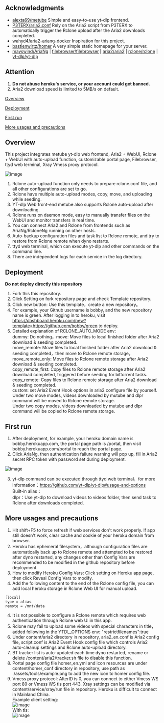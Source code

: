 ## Acknowledgments
- [alexta69/metube](https://github.com/alexta69/metube)  Simple and easy-to-use yt-dlp frontend.
- [P3TERX/aria2.conf](https://github.com/P3TERX/aria2.conf)  Rely on the Aria2 script from P3TERX to automatically trigger the Rclone upload after the Aria2 downloads completed.
- [wahyd4/aria2-ariang-docker](https://github.com/wahyd4/aria2-ariang-docker)  Inspiration for this project.
- [bastienwirtz/homer](https://github.com/bastienwirtz/homer)  A very simple static homepage for your server.
- [mayswind/AriaNg](https://github.com/mayswind/AriaNg) | [filebrowser/filebrowser](https://github.com/filebrowser/filebrowser) | [aria2/aria2](https://github.com/aria2/aria2) | [rclone/rclone](https://github.com/rclone/rclone) | [yt-dlp/yt-dlp](https://github.com/yt-dlp/yt-dlp)
## Attention
 1. **Do not abuse heroku's service, or your account could get banned.**
 2. Aria2 download speed is limited to 5MB/s on default.

[Overview](#Overview) 

[Deployment](#Deployment) 

[First run](#first)  

[More usages and precautions](#more)  

## <a id="Overview"></a>Overview
This project integrates metube yt-dlp web frontend, Aria2 + WebUI, Rclone + WebUI with auto-upload function, customizable portal page, Filebrowser, ttyd web terminal, Xray Vmess proxy protocol.

![image](https://user-images.githubusercontent.com/98247050/165098261-7290ff50-ec0f-47ac-b8ec-7fe09f468a0e.png)

 1. Rclone auto-upload function only needs to prepare rclone.conf file, and all other configurations are set to go.
 2. Rclone have multiple auto-upload modes, copy, move, and uploading while seeding.
 3. YT-dlp Web front-end metube also supports Rclone auto-upload after downloading.
 4. Rclone runs on daemon mode, easy to manually transfer files on the WebUI and monitor transfers in real time.
 5. You can connect Aria2 and Rclone from frontends such as AriaNg/RcloneNg running on other hosts.
 6. Auto-backup configuration files and task list to Rclone remote, and try to restore from Rclone remote when dyno restarts.
 7. ttyd web terminal, which can execute yt-dlp and other commands on the command line.
 8. There are independent logs for each service in the log directory.

## <a id="Deployment"></a>Deployment

 **Do not deploy directly this repository**  
 
 1. Fork this this repository.
 2. Click Setting on fork repository page and check Template repository.
 3. Click new button: Use this template，create a new repository。
 4. For example, your Github username is bobby, and the new repository name is green. After logging in to heroku, visit https://dashboard.heroku.com/new?template=https://github.com/bobby/green to deploy.
 5. Detailed explanation of RCLONE_AUTO_MODE env:   
    dummy: Do nothing，move: Move files to local finished folder after Aria2 download & seeding completed.  
    move_remote: Move files to local finished folder after Aria2 download & seeding completed，then move to Rclone remote storage。  
    move_remote_only: Move files to Rclone remote storage after Aria2 download & seeding completed.  
    copy_remote_first: Copy files to Rclone remote storage after Aria2 download completed, triggered before seeding for bittorrent tasks.  
    copy_remote: Copy files to Rclone remote storage after Aria2 download & seeding completed.  
    custom: set Aria2 Event Hook options in aria2 configure file by yourself.     
    Under two move modes, videos downloaded by mutube and dlpr command will be moved to Rclone remote storage.  
    Under two copy modes, videos downloaded by mutube and dlpr command will be copied to Rclone remote storage.  
 
## <a id="first"></a>First run
 1. After deployment, for example, your heroku domain name is bobby.herokuapp.com, the portal page path is /portal, then visit bobby.herokuapp.com/portal to reach the portal page.
 2. Click AriaNg, then authentication failure warning will pop up, fill in Aria2 secret RPC token with password set during deployment.  

![image](https://user-images.githubusercontent.com/98247050/165651080-b1b79ba6-7cc0-4c7c-b65b-fbc4256f59f9.png)  

 3. yt-dlp command can be executed through ttyd web terminal，for more information：https://github.com/yt-dlp/yt-dlp#usage-and-options  
    Built-in alias：  
    dlpr：Use yt-dlp to download videos to videos folder, then send task to Rclone after downloads completed. 
## <a id="more"></a>More usages and precautions
 1. Hit shift+F5 to force refresh if web services don't work properly. If app still doesn't work, clear cache and cookie of your heroku domain from browser.
 2. Heroku has ephemeral filesystem，although configuration files are automatically back up to Rclone remote and attempted to be restored after dyno restarted, any changes other than Config Vars are recommended to be modified in the github repository before deployment.
 3. How to modify Heroku Config Vars: Click setting on Heroku app page, then click Reveal Config Vars to modify.
 4. Add the following content to the end of the Rclone config file, you can add local heroku storage in Rclone Web UI for manual upload.
```
[local]
type = alias
remote = /mnt/data
```
 4. It is not possible to configure a Rclone remote which requires web authentication through Rclone web UI in this app.
 5. Rclone may fail to upload some videos with special characters in title，added following in the YTDL_OPTIONS env: "restrictfilenames":true
 6. Under content/aria2 directory in repository, aria2_en.conf is Aria2 config file, script.conf is Aria2 Event Hook config file which controls Aria2 auto-cleanup settings and Rclone auto-upload directory.
 7. BT tracker list is auto-updated each time dyno restarted, rename or delete /content/aria2/tracker.sh file to disable this function.
 8. Portal page config file homer_en.yml and icon resources are under content/homer_conf directory in repository, use path as ./assets/tools/example.png to add the new icon to homer config file.
 9. Vmess proxy protocol: AlterID is 0, you can connect to either Vmess WS port 80 or Vmess WS tls port 443. Xray settings can be modified via content/service/xray/run file in repository. Heroku is difficult to connect in Mainland China.     
   Example client setting:   
   ![image](https://user-images.githubusercontent.com/98247050/165655041-9fe1bada-be23-48f1-bcb3-57288e998035.png)    
   With tls:   
   ![image](https://user-images.githubusercontent.com/98247050/165655141-76846405-595d-4197-b020-e29d71e1f12c.png)


